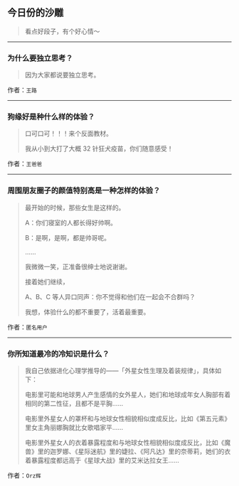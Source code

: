 ## 今日份的沙雕

> 看点好段子，有个好心情～


 
---

### 为什么要独立思考？

> 因为大家都说要独立思考。


作者：`王路`

---

### 狗缘好是种什么样的体验？

> 口可口可！！！来个反面教材。
> 
> 我从小到大打了大概 32 针狂犬疫苗，你们随意感受！


作者：`王爸爸`

---

### 周围朋友圈子的颜值特别高是一种怎样的体验？

> 最开始的时候，那些女生是这样的。
> 
> A：你们寝室的人都长得好帅啊。
> 
> B：是啊，是啊，都是帅哥呢。
> 
> ……
> 
> 我微微一笑，正准备很绅士地说谢谢。
> 
> 接着她们继续，
> 
> A、B、C 等人异口同声：你不觉得和他们在一起会不合群吗？
> 
> 我想，体验什么的都不重要了，活着最重要。


作者：`匿名用户`

---

### 你所知道最冷的冷知识是什么？

> 我自己依据进化心理学推导的——「外星女性生理及着装规律」，具体如下：
> 
> 电影里可能和地球男人产生感情的女外星人，她们和地球成年女人胸部有着相同的第二性征，且都不是平胸……
> 
> 电影里外星女人的罩杯和与地球女性相貌相似度成反比，比如《第五元素》里女主角丽娜胸就比女歌唱家平……
> 
> 电影里外星女人的衣着暴露程度和与地球女性相貌相似度成反比，比如《魔兽》里的迦罗娜、《星际迷航》里的婕拉、《阿凡达》里的奈蒂莉，她们的衣着暴露程度都远高于《星球大战》里的艾米达拉女王……


作者：`Orz辉`